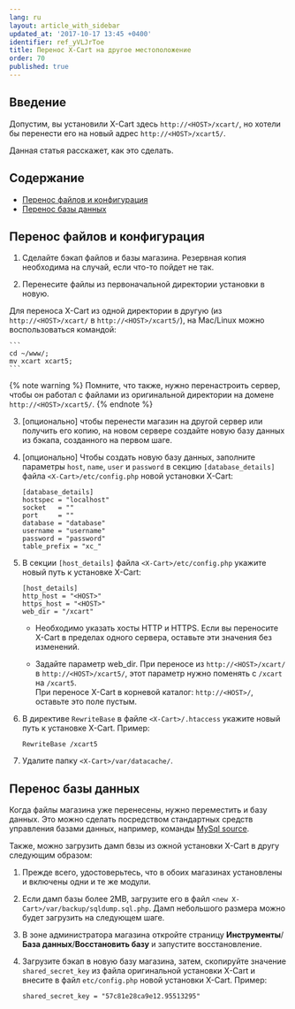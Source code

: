 ```yaml
---
lang: ru
layout: article_with_sidebar
updated_at: '2017-10-17 13:45 +0400'
identifier: ref_yVLJrToe
title: Перенос X-Cart на другое местоположение
order: 70
published: true
---
```

## Введение

Допустим, вы установили X-Cart здесь `http://<HOST>/xcart/`, но хотели бы перенести его на новый адрес `http://<HOST>/xcart5/`.  

Данная статья расскажет, как это сделать.

## Содержание

*   [Перенос файлов и конфигурация](#перенос-файлов-и-конфигурация)
*   [Перенос базы данных](#перенос-базы-данных)

## Перенос файлов и конфигурация

1. Сделайте бэкап файлов и базы магазина. Резервная копия необходима на случай, если что-то пойдет не так. 

2. Перенесите файлы из первоначальной директории установки в новую.

Для переноса X-Cart из одной директории  в другую (из `http://<HOST>/xcart/` в `http://<HOST>/xcart5/`), на Mac/Linux можно воспользоваться командой:

    ```
    cd ~/www/;
    mv xcart xcart5;
    ```
    
   {% note warning %}
   Помните, что также, нужно перенастроить сервер, чтобы он работал с файлами из оригинальной директории на домене `http://<HOST>/xcart5/`.
   {% endnote %}
   
3. [опционально] чтобы перенести магазин на другой сервер или получить его копию, на новом сервере создайте новую базу данных из бэкапа, созданного на первом шаге. 

4. [опционально] Чтобы создать новую базу данных, заполните параметры `host`, `name`, `user` и `password` в секцию `[database_details]` файла `<X-Cart>/etc/config.php` новой установки X-Cart:

    ```
    [database_details]
    hostspec = "localhost"
    socket   = ""
    port     = ""
    database = "database"
    username = "username"
    password = "password"
    table_prefix = "xc_"
    ```
    
 5. В секции `[host_details]` файла `<X-Cart>/etc/config.php` укажите новый путь к установке X-Cart:  
 
    ```
    [host_details]
    http_host = "<HOST>"
    https_host = "<HOST>"
    web_dir = "/xcart"
    ```
    
    -	Необходимо указать хосты HTTP и HTTPS. Если вы переносите X-Cart в пределах одного сервера, оставьте эти значения без изменений.     
     
    -	Задайте параметр web_dir. При переносе из `http://<HOST>/xcart/` в `http://<HOST>/xcart5/`, этот параметр нужно поменять с `/xcart` на `/xcart5`.     
	При переносе X-Cart в корневой каталог: `http://<HOST>/`, оставьте это поле пустым.
    
    
 6. В директиве `RewriteBase` в файле `<X-Cart>/.htaccess` укажите новый путь к установке X-Cart. Пример:
   
    ```
    RewriteBase /xcart5
    ```
    
 7.  Удалите папку `<X-Cart>/var/datacache/`. 
 
 ## Перенос базы данных
 
 Когда файлы магазина уже перенесены, нужно переместить и базу данных. Это можно сделать посредством стандартных средств управления базами данных, например, команды [MySql source](https://dev.mysql.com/doc/mysql-backup-excerpt/5.7/en/reloading-sql-format-dumps.html). 
 
 Также, можно загрузить дамп бвзы из ожной установки X-Cart в другу следующим образом:
 
 1. Прежде всего, удостоверьтесь, что в обоих магазинах установлены и включены одни и те же модули.
 
 2. Если дамп базы более 2MB, загрузите его в файл `<new X-Cart>/var/backup/sqldump.sql.php`. Дамп небольшого размера можно будет загрузить на следующем шаге. 
 
 3. В зоне администратора магазина откройте страницу **Инструменты**/**База данных**/**Восстановить базу** и запустите восстановление. 
 
 4. Загрузите бэкап в новую базу магазина, затем, скопируйте значение `shared_secret_key` из файла оригинальной установки X-Cart и внесите в файл `etc/config.php` новой установки X-Cart. Пример:
 
    ```
    shared_secret_key = "57c81e28ca9e12.95513295"
    ```
